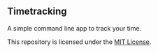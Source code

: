 ## Timetracking
A simple command line app to track your time.

This repository is licensed under the [MIT License](https://github.com/mvmjacobs/timetracking/blob/master/LICENSE.md).
